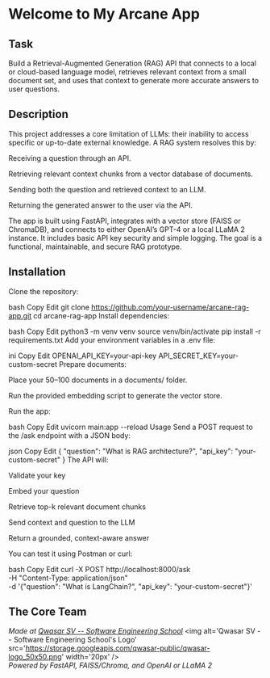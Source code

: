# Welcome to My Arcane App

## Task
Build a Retrieval-Augmented Generation (RAG) API that connects to a local or cloud-based language model, retrieves relevant context from a small document set, and uses that context to generate more accurate answers to user questions.


## Description
This project addresses a core limitation of LLMs: their inability to access specific or up-to-date external knowledge. A RAG system resolves this by:

Receiving a question through an API.

Retrieving relevant context chunks from a vector database of documents.

Sending both the question and retrieved context to an LLM.

Returning the generated answer to the user via the API.

The app is built using FastAPI, integrates with a vector store (FAISS or ChromaDB), and connects to either OpenAI’s GPT-4 or a local LLaMA 2 instance. It includes basic API key security and simple logging. The goal is a functional, maintainable, and secure RAG prototype.

## Installation
Clone the repository:

bash
Copy
Edit
git clone https://github.com/your-username/arcane-rag-app.git
cd arcane-rag-app
Install dependencies:

bash
Copy
Edit
python3 -m venv venv
source venv/bin/activate
pip install -r requirements.txt
Add your environment variables in a .env file:

ini
Copy
Edit
OPENAI_API_KEY=your-api-key
API_SECRET_KEY=your-custom-secret
Prepare documents:

Place your 50–100 documents in a documents/ folder.

Run the provided embedding script to generate the vector store.

Run the app:

bash
Copy
Edit
uvicorn main:app --reload
Usage
Send a POST request to the /ask endpoint with a JSON body:

json
Copy
Edit
{
  "question": "What is RAG architecture?",
  "api_key": "your-custom-secret"
}
The API will:

Validate your key

Embed your question

Retrieve top-k relevant document chunks

Send context and question to the LLM

Return a grounded, context-aware answer

You can test it using Postman or curl:

bash
Copy
Edit
curl -X POST http://localhost:8000/ask \
  -H "Content-Type: application/json" \
  -d '{"question": "What is LangChain?", "api_key": "your-custom-secret"}'


## The Core Team
<span><i>Made at <a href='https://qwasar.io'>Qwasar SV -- Software Engineering School</a></i></span>
<span><img alt='Qwasar SV -- Software Engineering School's Logo' src='https://storage.googleapis.com/qwasar-public/qwasar-logo_50x50.png' width='20px' /></span>
<br>
<span><i>Powered by FastAPI, FAISS/Chroma, and OpenAI or LLaMA 2</i></span>

